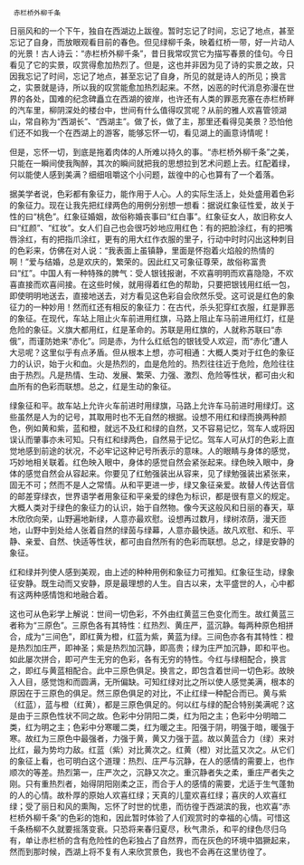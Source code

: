      赤栏桥外柳千条 

   日丽风和的一个下午，独自在西湖边上跋徨。暂时忘记了时间，忘记了地点，甚至忘记了自身，而放眼观看目前的春色。但见绿柳千条，映着红桥一带，好一片动人的光景！古人诗云：“赤栏桥外柳千条”，昔日我常叹赏它为描写春景的佳句。今日看见了它的实景，叹赏得愈加热烈了。但是，这也并非因为见了诗的实景之故，只因我忘记了时间，忘记了地点，甚至忘记了自身，所见的就是诗人的所见；换言之，实景就是诗，所以我的叹赏能愈加热烈起来。不然，凶恶的时代消息弥漫在世界的各处，国难的纪念碑矗立在西湖的彼岸，也许还有人类的罪恶充塞在赤栏桥畔的汽车里，柳阴深处的楼台中，世间有什么值得叹赏呢？从前的雅人欢喜管领湖山，常自称为“西湖长”、“西湖主”。做了长，做了主，那里还看得见美景？恐怕他们还不如我一个在西湖上的游客，能够忘怀一切，看见湖上的画意诗情呢！ 

   但是，忘怀一切，到底是拖着肉体的人所难以持久的事。“赤栏桥外柳千条”之美，只能在一瞬间使我陶醉，其次的瞬间就把我的思想拉到艺术问题上去。红配着绿，何以能使人感到美满？细细咀嚼这个小问题，跋徨中的心也算有了一个着落。 

   据美学者说，色彩都有象征力，能作用于人心。人的实际生活上，处处盛用着色彩的象征力。现在让我先把红绿两色的用例分别想一想看：据说红象征性爱，故关于性的曰“桃色”。红象征婚姻，故俗称婚丧事曰“红白事”。红象征女人，故旧称女人曰“红颜”、“红妆”。女人们自己也会很巧妙地应用红色：有的把脸涂红，有的把嘴唇涂红，有的把指爪涂红，更有的用大红作衣服的里子，行动中时时闪出这种刺目的色彩来，仿佛在对人说：“我表面上虽镇静，里面是怀抱着火焰般的热情的啊！”爱与结婚，总是欢庆的，繁荣的。因此红又可象征尊荣，故俗称富贵曰“红”。中国人有一种特殊的脾气：受人银钱报谢，不欢喜明明而欢喜隐隐，不欢喜直接而欢喜间接。在这些时候，就用得着红色的帮助，只要把银钱用红纸一包，即使明明地送去，直接地送去，对方看见这色彩自会欣然乐受。这可说是红色的象征力的一种妙用！然而红还有相反的象征力：在古代，杀头犯穿红衣服，红是罪恶的象征。在现代，车站上阻止火车前进用红旗，马路上阻止车马前进用红灯，红是危险的象征。义旗大都用红，红是革命的。苏联是用红旗的，人就称苏联曰“赤俄”，而谨防她来“赤化”。同是赤，为什么红纸包的银钱受人欢迎，而“赤化”遭人大忌呢？这里似乎有点矛盾。但从根本上想，亦可相通：大概人类对于红色的象征力的认识，始于火和血。火是热烈的，血是危险的。热烈往往近于危险，危险往往由于热烈。凡是热情、生动、发展、繁荣、力强、激烈、危险等性状，都可由火和血所有的色彩而联想。总之，红是生动的象征。 

   绿象征和平。故车站上允许火车前进时用绿旗，马路上允许车马前进时用绿灯。这些虽然是人为的记号，其取用时也不无自然的根据。设想不用红和绿而换两种颜色，例如黄和紫，蓝和橙，就远不及红和绿的自然，又不容易记忆，驾车人或将因误认而肇事亦未可知。只有红和绿两色，自然易于记忆。驾车人可从灯的色彩上直觉地感到前途的状况，不必牢记这种记号所表示的意味。人的眼睛与身体的感觉，巧妙地相关联着。红色映入眼中，身体的感觉自然会紧张起来。绿色映入眼中，身体的感觉自然会从容起来。你要见了红勉强装出从容来，见了绿勉强装出紧张来，固无不可；然而不是人之常情。从和平更进一步，绿又象征亲爱。故替人传达音信的邮差穿绿衣，世界语学者用象征和平亲爱的绿色为标识，都是很有意义的规定。大概人类对于绿色的象征力的认识，始于自然物。像今天这般风和日丽的春天，草木欣欣向荣，山野遍地新绿，人意亦最欢慰。设想再过数月，绿树浓荫，漫天匝地，山野中到处给人张着自然的绿茵与绿幕，人意亦最快适。故凡欢慰、和乐、平静、亲爱、自然、快适等性状，都可由自然所有的色彩而联想。总之，绿是安静的象征。 

   红和绿并列使人感到美观，由上述的种种用例和象征力可推知。红象征生动，绿象征安静。既生动而又安静，原是最理想的人生。自古以来，太平盛世的人，心中都有这两种感情饱和地融合着。 

   这也可从色彩学上解说：世间一切色彩，不外由红黄蓝三色变化而生。故红黄蓝三者称为“三原色”。三原色各有其特性：红热烈、黄庄严，蓝沉静。每两种原色相拼合，成为“三间色”，即红黄为橙，红蓝为紫，黄蓝为绿。三间色亦各有其特性：橙是热烈加庄严，即神圣；紫是热烈加沉静，即高贵；绿为庄严加沉静，即和平也。如此屡次拼合，即可产生无穷的色彩，各有无穷的特性。今红与绿相配合，换言之，即红与黄蓝相配合。此中三原色俱足。换言之，即包含着世间一切色彩。故映入人目，感觉饱和而圆满，无所偏缺。可知红绿对比之所以使人感觉美满，根本的原因在于三原色的俱足。然三原色俱足的对比，不止红绿一种配合而已。黄与紫（红蓝），蓝与橙（红黄），都是三原色俱足的。何以红与绿的配合特别美满呢？这是由于三原色性状不同之故。色彩中分阴阳二类，红为阳之主；色彩中分明暗二类，红为明之主；色彩中分寒暖二类，红为暖之主。阳强于阴，明强于暗，暖强于寒。故红为三原色中最强者，力强于黄，黄又力强于蓝。故以黄蓝合力（绿）来对比红，最为势均力敌。红蓝（紫）对比黄次之。红黄（橙）对比蓝又次之。从它们的象征上看，也可明白这个道理：热烈、庄严与沉静，在人的感情的需要上，也作顺次的等差。热烈第一，庄严次之，沉静又次之。重沉静者失之柔，重庄严者失之刚。只有重热烈者，始得阴阳刚柔之正，而合于人的感情的需要，尤适于生气蓬勃的人的心情。故朴厚的原始人欢喜红绿；天真的儿童欢喜红绿；喜庆的人欢喜红绿；受了丽日和风的熏陶，忘怀了时世的忧患，而彷徨于西湖滨的我，也欢喜“赤栏桥外柳千条”的色彩的饱和，因此暂时体验了人们观赏时的幸福的心情。可惜这千条杨柳不久就要摇落变衰。只恐将来春归夏尽，秋气肃杀，和平的绿色尽归乌有，单让赤栏桥的含有危险性的色彩独占了自然界，而在灰色的环境中猖獗起来，然而到那时候，西湖上将不复有人来欣赏景色，我也不会再在这里彷徨了。 


